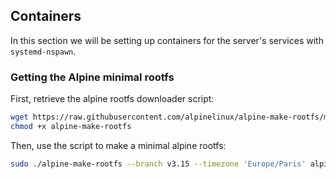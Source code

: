 ## Containers

In this section we will be setting up containers for the server's services with `systemd-nspawn`.

### Getting the Alpine minimal rootfs

First, retrieve the alpine rootfs downloader script:
```sh
wget https://raw.githubusercontent.com/alpinelinux/alpine-make-rootfs/master/alpine-make-rootfs
chmod +x alpine-make-rootfs
```

Then, use the script to make a minimal alpine rootfs:
```sh
sudo ./alpine-make-rootfs --branch v3.15 --timezone 'Europe/Paris' alpine3.15-$(date +%Y%m%d).tar.gz
```

